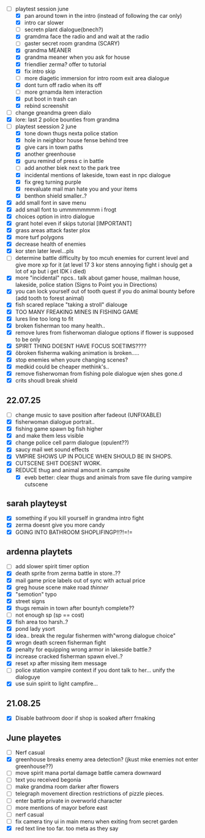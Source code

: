 - [ ] playtest session june
	- [x] pan around town in the intro (instead of following the car only)
	- [x] intro car slower
	- [ ] secretn plant dialogue(bnech?)
	- [x] gramdma face the radio and and wait at the radio
	- [ ] gaster secret room grandma (SCARY)
	- [x] grandma MEANER
	- [x] grandma meaner when you ask for house
	- [x] friendlier zerma? offer to tutorial
	- [x] fix intro skip
	- [ ] more diagetic immersion for intro room exit area dialogue
	- [x] dont turn off radio when its off
	- [ ] more grnamda item interaction
	- [x] put boot in trash can
	- [x] rebind screenshit
- [ ] change greandma green dialo
- [x] lore: last 2 police bounties from grandma
- [ ] playtest seession 2 june
	- [x] tone down thugs nexta police station
	- [x] hole in neighbor house fense behind tree
	- [x] give cars in town paths
	- [x] another greenhouse
	- [x] guru remind of press c in battle
	- [ ] add another biek next to the park tree
	- [x] incidental mentions of lakeside, town east in npc dialogue
	- [x] fix greg turning purple
	- [x] reevaluate mail man hate you and your items
	- [x] benthon shield smaller..?
- [x] add small font in save menu
- [x] add small font to ummmmmmmm i frogt
- [x] choices option in intro dialogue
- [x] grant hotel even if skips tutorial [IMPORTANT]
- [x] grass areas attack faster plox
- [x] more turf polygons
- [x] decrease health of enemies
- [x] kor sten later level...pls
- [ ] determine battle difficulty by too mcuh enemies for current level and give more xp for it (at level 17 3 kor stens annoying fight i shoulg get a lot of xp but i get IDK i died)
- [x] more "incidental" npcs.. talk about gamer house, mailman house, lakeside, police station (Signs to Point you in Directions)
- [x] you can lock yourself out of tooth quest if you do animal bounty before (add tooth to forest animal)
- [x] fish scared replace "taking a stroll" dialouge
- [x] TOO MANY FREAKING MINES IN FISHING GAME
- [x] lures line too long to fit
- [x] broken fisherman too many health..
- [x] remove lures from fisherwoman dialogue options if flower is supposed to be only
- [x] SPIRIT THING DOESNT HAVE FOCUS SOETIMS????
- [x] õbroken fisherma  walking animation is broken.....
- [x] stop enemies when youre changing scenes?
- [x] medkid could be cheaper methink's..
- [x] remove fisherwoman from fishing pole dialogue wjen shes gone.d
- [x] crits shoudl break shield

## 22.07.25
- [ ] change music to save position after fadeout (UNFIXABLE)
- [x] fisherwoman dialogue portrait..
- [x] fishing game spawn bg fish higher
- [x] and make them less visible
- [x] change police cell parm dialogue (opulent??)
- [x] saucy mail wet sound effects
- [x] VMPIRE SHOWS UP IN POLICE WHEN SHOULD BE IN SHOPS.
- [x] CUTSCENE SHIT DOESNT WORK.
- [x] REDUCE thug and animal amount in campsite
	- [x] eveb better: clear thugs and animals from save file during vampire cutscene

## sarah playteyst
- [x] something if you kill yourself in grandma intro fight
- [x] zerma doesnt give you more candy
- [x] GOING INTO BATHROOM SHOPLIFINGP!!?!=!=

## ardenna playtets
- [ ] add slower spirit timer option
- [x] death sprite from zerma battle in store..??
- [x] mail game price labels out of sync with actual price
- [x] greg house scene make road *thinner*
- [x] "semotion" typo 
- [x] street signs
- [x] thugs remain in town after bountyh complete??
- [ ] not enough sp (sp == cost)
- [x] fish area too harsh..?
- [x] pond lady ysort
- [x] idea.. break the regular fishermen with"wrong dialogue choice"
- [x] wrogn death screen fisherman fight
- [x] penalty for equipping wrong armor in lakeside battle.?
- [x] increase cracked fisherman spawn elvel..?
- [x] reset xp after missing item message
- [ ] police station vampire context if you dont talk to her... unify the dialoguye
- [x] use suin spirit to light campfire...

## 21.08.25
- [x] Disable bathroom door if shop is soaked afterr frnaking

## June playetes
- [ ] Nerf casual
- [x] greenhouse breaks enemy area detection? (jkust mke enemies not enter greenhouse??)
- [ ] move spirit mana portal damage battle camera downward
- [ ] text you received begonia
- [ ] make grandma room darker after flowers
- [ ] telegraph movement direction restrictions of pizzle pieces.
- [ ] enter battle private in overworld character
- [ ] more mentions of mayor before east
- [ ] nerf casual
- [ ] fix camera tiny ui in main menu when exiting from secret garden
- [x] red text line too far. too meta as they say